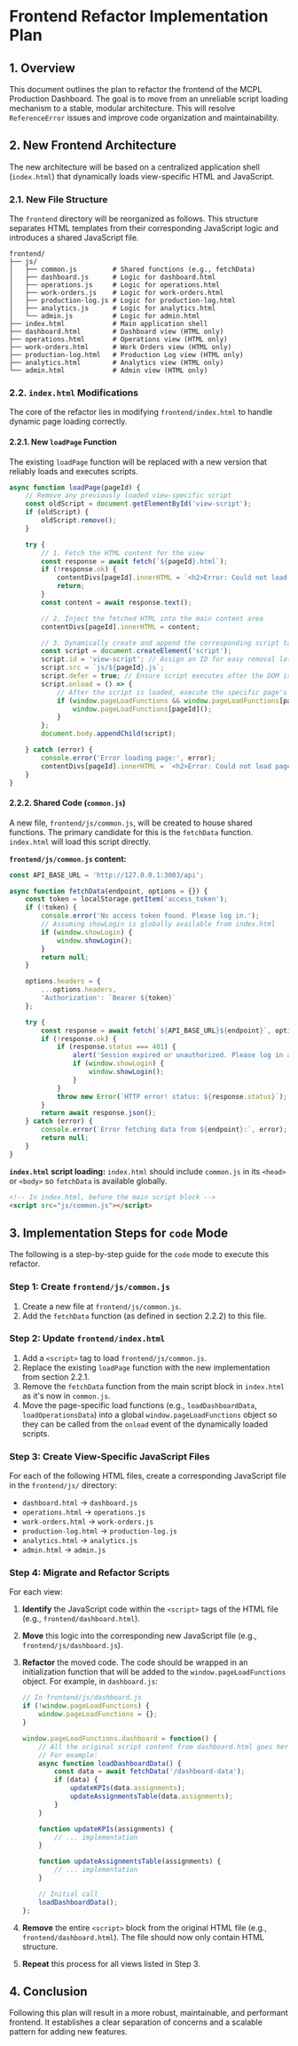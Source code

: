 # Frontend Refactor Implementation Plan

## 1. Overview

This document outlines the plan to refactor the frontend of the MCPL Production Dashboard. The goal is to move from an unreliable script loading mechanism to a stable, modular architecture. This will resolve `ReferenceError` issues and improve code organization and maintainability.

## 2. New Frontend Architecture

The new architecture will be based on a centralized application shell (`index.html`) that dynamically loads view-specific HTML and JavaScript.

### 2.1. New File Structure

The `frontend` directory will be reorganized as follows. This structure separates HTML templates from their corresponding JavaScript logic and introduces a shared JavaScript file.

```
frontend/
├── js/
│   ├── common.js         # Shared functions (e.g., fetchData)
│   ├── dashboard.js      # Logic for dashboard.html
│   ├── operations.js     # Logic for operations.html
│   ├── work-orders.js    # Logic for work-orders.html
│   ├── production-log.js # Logic for production-log.html
│   ├── analytics.js      # Logic for analytics.html
│   └── admin.js          # Logic for admin.html
├── index.html            # Main application shell
├── dashboard.html        # Dashboard view (HTML only)
├── operations.html       # Operations view (HTML only)
├── work-orders.html      # Work Orders view (HTML only)
├── production-log.html   # Production Log view (HTML only)
├── analytics.html        # Analytics view (HTML only)
└── admin.html            # Admin view (HTML only)
```

### 2.2. `index.html` Modifications

The core of the refactor lies in modifying `frontend/index.html` to handle dynamic page loading correctly.

#### 2.2.1. New `loadPage` Function

The existing `loadPage` function will be replaced with a new version that reliably loads and executes scripts.

```javascript
async function loadPage(pageId) {
    // Remove any previously loaded view-specific script
    const oldScript = document.getElementById('view-script');
    if (oldScript) {
        oldScript.remove();
    }

    try {
        // 1. Fetch the HTML content for the view
        const response = await fetch(`${pageId}.html`);
        if (!response.ok) {
            contentDivs[pageId].innerHTML = `<h2>Error: Could not load page.</h2>`;
            return;
        }
        const content = await response.text();

        // 2. Inject the fetched HTML into the main content area
        contentDivs[pageId].innerHTML = content;

        // 3. Dynamically create and append the corresponding script tag
        const script = document.createElement('script');
        script.id = 'view-script'; // Assign an ID for easy removal later
        script.src = `js/${pageId}.js`;
        script.defer = true; // Ensure script executes after the DOM is parsed
        script.onload = () => {
            // After the script is loaded, execute the specific page's initialization function
            if (window.pageLoadFunctions && window.pageLoadFunctions[pageId]) {
                window.pageLoadFunctions[pageId]();
            }
        };
        document.body.appendChild(script);

    } catch (error) {
        console.error('Error loading page:', error);
        contentDivs[pageId].innerHTML = `<h2>Error: Could not load page.</h2>`;
    }
}
```

#### 2.2.2. Shared Code (`common.js`)

A new file, `frontend/js/common.js`, will be created to house shared functions. The primary candidate for this is the `fetchData` function. `index.html` will load this script directly.

**`frontend/js/common.js` content:**
```javascript
const API_BASE_URL = 'http://127.0.0.1:3003/api';

async function fetchData(endpoint, options = {}) {
    const token = localStorage.getItem('access_token');
    if (!token) {
        console.error('No access token found. Please log in.');
        // Assuming showLogin is globally available from index.html
        if (window.showLogin) {
            window.showLogin();
        }
        return null;
    }

    options.headers = {
        ...options.headers,
        'Authorization': `Bearer ${token}`
    };

    try {
        const response = await fetch(`${API_BASE_URL}${endpoint}`, options);
        if (!response.ok) {
            if (response.status === 401) {
                alert('Session expired or unauthorized. Please log in again.');
                if (window.showLogin) {
                    window.showLogin();
                }
            }
            throw new Error(`HTTP error! status: ${response.status}`);
        }
        return await response.json();
    } catch (error) {
        console.error(`Error fetching data from ${endpoint}:`, error);
        return null;
    }
}
```

**`index.html` script loading:**
`index.html` should include `common.js` in its `<head>` or `<body>` so `fetchData` is available globally.

```html
<!-- In index.html, before the main script block -->
<script src="js/common.js"></script>
```

## 3. Implementation Steps for `code` Mode

The following is a step-by-step guide for the `code` mode to execute this refactor.

### Step 1: Create `frontend/js/common.js`

1.  Create a new file at `frontend/js/common.js`.
2.  Add the `fetchData` function (as defined in section 2.2.2) to this file.

### Step 2: Update `frontend/index.html`

1.  Add a `<script>` tag to load `frontend/js/common.js`.
2.  Replace the existing `loadPage` function with the new implementation from section 2.2.1.
3.  Remove the `fetchData` function from the main script block in `index.html` as it's now in `common.js`.
4.  Move the page-specific load functions (e.g., `loadDashboardData`, `loadOperationsData`) into a global `window.pageLoadFunctions` object so they can be called from the `onload` event of the dynamically loaded scripts.

### Step 3: Create View-Specific JavaScript Files

For each of the following HTML files, create a corresponding JavaScript file in the `frontend/js/` directory:
- `dashboard.html` -> `dashboard.js`
- `operations.html` -> `operations.js`
- `work-orders.html` -> `work-orders.js`
- `production-log.html` -> `production-log.js`
- `analytics.html` -> `analytics.js`
- `admin.html` -> `admin.js`

### Step 4: Migrate and Refactor Scripts

For each view:

1.  **Identify** the JavaScript code within the `<script>` tags of the HTML file (e.g., `frontend/dashboard.html`).
2.  **Move** this logic into the corresponding new JavaScript file (e.g., `frontend/js/dashboard.js`).
3.  **Refactor** the moved code. The code should be wrapped in an initialization function that will be added to the `window.pageLoadFunctions` object. For example, in `dashboard.js`:

    ```javascript
    // In frontend/js/dashboard.js
    if (!window.pageLoadFunctions) {
        window.pageLoadFunctions = {};
    }

    window.pageLoadFunctions.dashboard = function() {
        // All the original script content from dashboard.html goes here.
        // For example:
        async function loadDashboardData() {
            const data = await fetchData('/dashboard-data');
            if (data) {
                updateKPIs(data.assignments);
                updateAssignmentsTable(data.assignments);
            }
        }

        function updateKPIs(assignments) {
            // ... implementation
        }

        function updateAssignmentsTable(assignments) {
            // ... implementation
        }

        // Initial call
        loadDashboardData();
    };
    ```
4.  **Remove** the entire `<script>` block from the original HTML file (e.g., `frontend/dashboard.html`). The file should now only contain HTML structure.
5.  **Repeat** this process for all views listed in Step 3.

## 4. Conclusion

Following this plan will result in a more robust, maintainable, and performant frontend. It establishes a clear separation of concerns and a scalable pattern for adding new features.